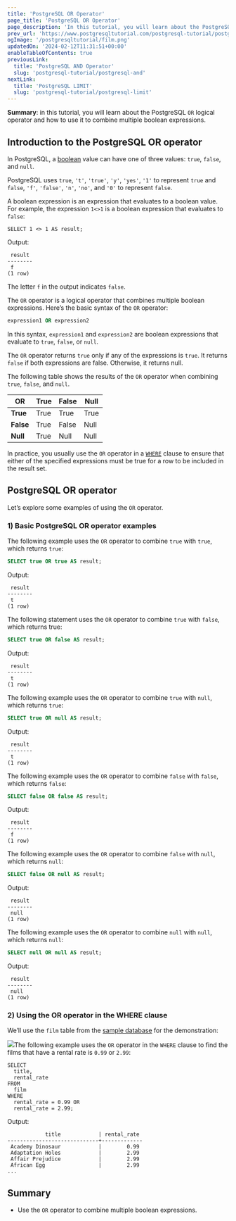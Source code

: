 ```yaml
---
title: 'PostgreSQL OR Operator'
page_title: 'PostgreSQL OR Operator'
page_description: 'In this tutorial, you will learn about the PostgreSQL OR logical operator and how to use it to combine multiple boolean expressions.'
prev_url: 'https://www.postgresqltutorial.com/postgresql-tutorial/postgresql-or/'
ogImage: '/postgresqltutorial/film.png'
updatedOn: '2024-02-12T11:31:51+00:00'
enableTableOfContents: true
previousLink:
  title: 'PostgreSQL AND Operator'
  slug: 'postgresql-tutorial/postgresql-and'
nextLink:
  title: 'PostgreSQL LIMIT'
  slug: 'postgresql-tutorial/postgresql-limit'
---
```


**Summary**: in this tutorial, you will learn about the PostgreSQL `OR` logical operator and how to use it to combine multiple boolean expressions.

## Introduction to the PostgreSQL OR operator

In PostgreSQL, a [boolean](postgresql-boolean) value can have one of three values: `true`, `false`, and `null`.

PostgreSQL uses `true`, `'t'`, `'true'`, `'y'`, `'yes'`, `'1'` to represent `true` and `false`, `'f'`, `'false'`, `'n'`, `'no'`, and `'0'` to represent `false`.

A boolean expression is an expression that evaluates to a boolean value. For example, the expression `1<>1` is a boolean expression that evaluates to `false`:

```phpsqlsql
SELECT 1 <> 1 AS result;
```

Output:

```text
 result
--------
 f
(1 row)
```

The letter `f` in the output indicates `false`.

The `OR` operator is a logical operator that combines multiple boolean expressions. Here’s the basic syntax of the `OR` operator:

```sql
expression1 OR expression2
```

In this syntax, `expression1` and `expression2` are boolean expressions that evaluate to `true`, `false`, or `null`.

The `OR` operator returns `true` only if any of the expressions is `true`. It returns `false` if both expressions are false. Otherwise, it returns null.

The following table shows the results of the `OR` operator when combining `true`, `false`, and `null`.

| OR        | True | False | Null |
| --------- | ---- | ----- | ---- |
| **True**  | True | True  | True |
| **False** | True | False | Null |
| **Null**  | True | Null  | Null |

In practice, you usually use the `OR` operator in a [`WHERE`](postgresql-where) clause to ensure that either of the specified expressions must be true for a row to be included in the result set.

## PostgreSQL OR operator

Let’s explore some examples of using the `OR` operator.

### 1\) Basic PostgreSQL OR operator examples

The following example uses the `OR` operator to combine `true` with `true`, which returns `true`:

```sql
SELECT true OR true AS result;
```

Output:

```text
 result
--------
 t
(1 row)
```

The following statement uses the `OR` operator to combine `true` with `false`, which returns true:

```sql
SELECT true OR false AS result;
```

Output:

```text
 result
--------
 t
(1 row)
```

The following example uses the `OR` operator to combine `true` with `null`, which returns `true`:

```sql
SELECT true OR null AS result;
```

Output:

```text
 result
--------
 t
(1 row)
```

The following example uses the `OR` operator to combine `false` with `false`, which returns `false`:

```sql
SELECT false OR false AS result;
```

Output:

```text
 result
--------
 f
(1 row)
```

The following example uses the `OR` operator to combine `false` with `null`, which returns `null`:

```sql
SELECT false OR null AS result;
```

Output:

```text
 result
--------
 null
(1 row)
```

The following example uses the `OR` operator to combine `null` with `null`, which returns `null`:

```sql
SELECT null OR null AS result;
```

Output:

```
 result
--------
 null
(1 row)
```

### 2\) Using the OR operator in the WHERE clause

We’ll use the `film` table from the [sample database](../postgresql-getting-started/postgresql-sample-database) for the demonstration:

![](/postgresqltutorial/film.png)The following example uses the `OR` operator in the `WHERE` clause to find the films that have a rental rate is `0.99` or `2.99`:

```
SELECT
  title,
  rental_rate
FROM
  film
WHERE
  rental_rate = 0.99 OR
  rental_rate = 2.99;
```

Output:

```text
            title            | rental_rate
-----------------------------+-------------
 Academy Dinosaur            |        0.99
 Adaptation Holes            |        2.99
 Affair Prejudice            |        2.99
 African Egg                 |        2.99
...
```

## Summary

- Use the `OR` operator to combine multiple boolean expressions.
